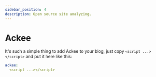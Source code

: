 ```yaml
---
sidebar_position: 4
description: Open source site analyzing.
---
```


# Ackee

It's such a simple thing to add Ackee to your blog, just copy `<script ...></script>` and put it here like this:

```yaml
ackee:
  <script ...></script>
```
